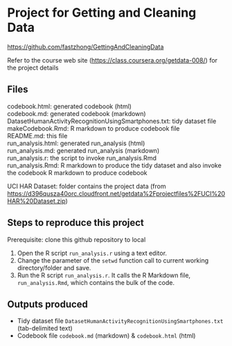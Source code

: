 Project for Getting and Cleaning Data
===============================
https://github.com/fastzhong/GettingAndCleaningData

Refer to the course web site (https://class.coursera.org/getdata-008/) for the project details

Files
------
codebook.html: generated codebook (html)  
codebook.md: generated codebook (markdown)  
DatasetHumanActivityRecognitionUsingSmartphones.txt: tidy dataset file   
makeCodebook.Rmd: R markdown to produce codebook file   
README.md: this file  
run_analysis.html: generated run_analysis (html)  
run_analysis.md: generated run_analysis (markdown)  
run_analysis.r: the script to invoke run_analysis.Rmd  
run_analysis.Rmd: R markdown to produce the tidy dataset and also invoke the codebook R markdown to produce codebook  

UCI HAR Dataset: folder contains the project data (from https://d396qusza40orc.cloudfront.net/getdata%2Fprojectfiles%2FUCI%20HAR%20Dataset.zip)

Steps to reproduce this project
------------------------------------------
Prerequisite: clone this github repository to local 

1. Open the R script `run_analysis.r` using a text editor.
2. Change the parameter of the `setwd` function call to current working directory/folder and save.
3. Run the R script `run_analysis.r`. It calls the R Markdown file, `run_analysis.Rmd`, which contains the bulk of the code.

Outputs produced
-------------------------
* Tidy dataset file `DatasetHumanActivityRecognitionUsingSmartphones.txt` (tab-delimited text)
* Codebook file `codebook.md` (markdown) & `codebook.html` (html)

